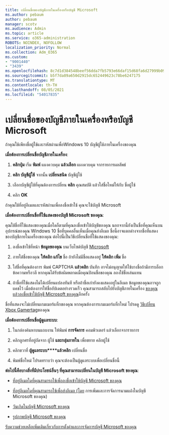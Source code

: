 ```yaml
---
title: เปลี่ยนชื่อของบัญชีภายในเครื่องหรือบัญชี Microsoft
ms.author: pebaum
author: pebaum
manager: scotv
ms.audience: Admin
ms.topic: article
ms.service: o365-administration
ROBOTS: NOINDEX, NOFOLLOW
localization_priority: Normal
ms.collection: Adm_O365
ms.custom:
- "9001440"
- "3439"
ms.openlocfilehash: 8c7d1d384548beef56dda7fb5793e66daf15d68fa6d27999b09a6321579dfff6
ms.sourcegitcommit: b5f7da89a650d2915dc652449623c78be6247175
ms.translationtype: MT
ms.contentlocale: th-TH
ms.lasthandoff: 08/05/2021
ms.locfileid: "54017835"
---
```

# <a name="change-the-name-of-a-local-account-or-a-microsoft-account"></a>เปลี่ยนชื่อของบัญชีภายในเครื่องหรือบัญชี Microsoft

ถ้าคุณใช้เพียงชื่อผู้ใช้และรหัสผ่านเพื่อWindows 10 บัญชีผู้ใช้ภายในเครื่องของคุณ 

**เมื่อต้องการเปลี่ยนชื่อบัญชีภายในเครื่อง**:

1. **คลิกปุ่ม** เริ่ม **พิมพ์** แผงควบคุม **แล้วเลือก** แผงควบคุม จากรายการผลลัพธ์

2. **คลิก บัญชีผู้ใช้** จากนั้น **เปลี่ยนชนิด** บัญชีผู้ใช้

3. เลือกบัญชีผู้ใช้ที่คุณต้องการเปลี่ยน **คลิก** คุณสมบัติ แล้วใส่ชื่อใหม่ให้กับ ชื่อผู้ใช้

4. คลิก **OK**

ถ้าคุณใช้ที่อยู่อีเมลและรหัสผ่านเพื่อลงชื่อเข้าใช้ คุณจะใช้บัญชี Microsoft

**เมื่อต้องการเปลี่ยนชื่อที่ใช้แสดงของบัญชี Microsoft ของคุณ**:

คุณใช้ชื่อที่ใช้แสดงของคุณเมื่อใดก็ตามที่คุณลงชื่อเข้าใช้บัญชีของคุณ นอกจากนี้ยังเป็นชื่อที่คุณเห็นบนอุปกรณ์ของคุณ Windows 10 ชื่อที่บุคคลอื่นเห็นเมื่อคุณส่งอีเมล ชื่อนี้อาจแตกต่างจากชื่อที่แสดงของบัญชีภายในเครื่องของคุณ ต่อไปนี้เป็นวิธีเปลี่ยนชื่อที่ใช้แสดงของคุณ:

1. ลงชื่อเข้าใช้ที่หน้า **ข้อมูลของคุณ** บนเว็บไซต์บัญชี [Microsoft](https://account.microsoft.com/)

2. ภายใต้ชื่อของคุณ **ให้คลิก แก้ไข** ชื่อ ถ้ายังไม่มีชื่อแสดงอยู่ **ให้คลิก เพิ่ม** ชื่อ 

3. ใส่ชื่อที่คุณต้องการ พิมพ์ CAPTCHA **แล้วคลิก** บันทึก อาจไม่อนุญาตให้ใช้บางชื่อถ้ามีการบล็อกข้อความหรือวลี หากคุณได้รับข้อผิดพลาดเมื่อคุณป้อนชื่อของคุณ ลองใช้ชื่อเล่นแทน

4. ถ้าชื่อที่ใช้แสดงไม่ได้เปลี่ยนแปลงทันที หรือถ้าชื่อเก่ายังคงแสดงอยู่ในอีเมล ข้อมูลของคุณอาจถูกแคชไว้ เมื่อต้องการให้ชื่ออัปเดตอย่างรวดเร็ว คุณสามารถสลับไปยังบัญชีภายในเครื่อง [ของคุณ แล้วลงชื่อเข้าใช้บัญชี Microsoft ของคุณ](https://account.microsoft.com/)อีกครั้ง

ชื่อที่แสดงจะไม่เปลี่ยนเกมเมอร์แท็กของคุณ หากคุณต้องการเกมเมอร์แท็กใหม่ โปรดดู [วิธีเปลี่ยน Xbox Gamertag](https://support.xbox.com/id-ID/account-management/change-xbox-live-gamertag)ของคุณ

**เมื่อต้องการเปลี่ยนชื่อผู้ดูแลระบบ**:

1. ในกล่องค้นหาบนแถบงาน ให้พิมพ์ **การจัดการ** คอมพิวเตอร์ แล้วเลือกจากรายการ

2. คลิกลูกศรที่อยู่ถัดจาก ผู้ใช้ **และกลุ่มภายใน** เพื่อขยาย คลิกผู้ใช้

3. คลิกขวาที่ **ผู้ดูแลระบบ****แล้วคลิก** เปลี่ยนชื่อ

4. พิมพ์ชื่อใหม่ โปรดทราบว่า คุณจะต้องเป็นผู้ดูแลระบบเพื่อเปลี่ยนชื่อนี้

**ต่อไปนี้คือบางสิ่งที่มีประโยชน์อื่นๆ ที่คุณสามารถเปลี่ยนในบัญชี Microsoft ของคุณ**:

- [ที่อยู่อีเมลใดที่คุณสามารถใช้เพื่อลงชื่อเข้าใช้บัญชี Microsoft ของคุณ](https://support.microsoft.com/help/4026162)

- [ที่อยู่อีเมลใดที่คุณสามารถใช้เพื่อส่งอีเมล (โดย](https://support.microsoft.com/help/12407) การเพิ่มและการจัดการนามแฝงในบัญชี Microsoft ของคุณ)

- [วันเกิดในบัญชี Microsoft ของคุณ](https://support.microsoft.com/help/12411)

- [รูปภาพบัญชี Microsoft ของคุณ](https://support.microsoft.com/help/4026790)

[รับความช่วยเหลือเพิ่มเติมเกี่ยวกับการตั้งค่าและการจัดการบัญชี Microsoft ของคุณ](https://support.microsoft.com/hub/4294457/microsoft-account-help#manage-account)
